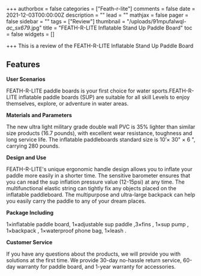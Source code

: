 +++
authorbox = false
categories = ["Feath-r-lite"]
comments = false
date = 2021-12-03T00:00:00Z
description = ""
lead = ""
mathjax = false
pager = false
sidebar = ""
tags = ["Review"]
thumbnail = "/uploads/91mpufalwql-_ac_sx679_.jpg"
title = "FEATH-R-LITE Inflatable Stand Up Paddle Board"
toc = false
widgets = []

+++
This is a review of the FEATH-R-LITE Inflatable Stand Up Paddle Board

## Features

**User Scenarios**

FEATH-R-LITE paddle boards is your first choice for water sports.FEATH-R-LITE inflatable paddle boards (SUP) are suitable for all skill Levels to enjoy themselves, explore, or adventure in water areas.

**Materials and Parameters**

The new ultra light military grade double wall PVC is 35% lighter than similar size products (16.7 pounds), with excellent wear resistance, toughness and long service life. The inflatable paddleboards standard size is 10’× 30" × 6 ", carrying 280 pounds.

**Design and Use**

FEATH-R-LITE's unique ergonomic handle design allows you to inflate your paddle more easily in a shorter time. The sensitive barometer ensures that you can read the sup inflation pressure value (12-15psi) at any time. The multifunctional elastic string can tightly fix any objects placed on the inflatable paddleboard. The multipurpose and ultra-large backpack can help you easily carry the paddle to any of your dream places.

**Package Including**

1×inflatable paddle board, 1×adjustable sup paddle ,3×fins , 1×sup pump , 1×backpack , 1×waterproof phone bag, 1×leash .

**Customer Service**

If you have any questions about the products, we will provide you with solutions at the first time. We provide 30-day no-hassle return service, 60-day warranty for paddle board, and 1-year warranty for accessories.